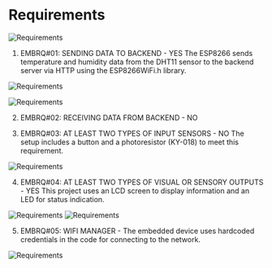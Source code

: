 # Requirements


![Requirements](/assets/embeddedreq.jpeg)


1. EMBRQ#01: SENDING DATA TO BACKEND - YES 
The ESP8266 sends temperature and humidity data from the DHT11 sensor to the backend server via HTTP using the ESP8266WiFi.h library.

![Requirements](/assets/thefirstreq.jpg)

![Requirements](../docs/assets/EMBRQ#01.jpg)

2. EMBRQ#02: RECEIVING DATA FROM BACKEND - NO


3. EMBRQ#03: AT LEAST TWO TYPES OF INPUT SENSORS - NO
The setup includes a button and a photoresistor (KY-018) to meet this requirement.

![Requirements](/assets/EMBRQ#03.jpeg)


4. EMBRQ#04: AT LEAST TWO TYPES OF VISUAL OR SENSORY OUTPUTS - YES
This project uses an LCD screen to display information and an LED for status indication.

![Requirements](/assets/EMBRQ1#04.jpeg)
![Requirements](/assets/EMBRQ2#04.jpeg)



5. EMBRQ#05: WIFI MANAGER - The embedded device uses hardcoded credentials in the code for connecting to the network. 

![Requirements](/assets/EMBRQ2#05.jpeg)












